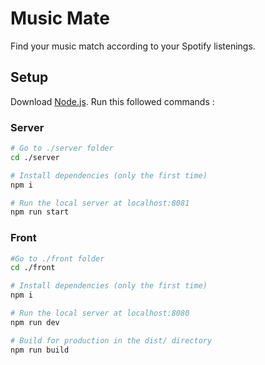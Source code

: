 # Music Mate

Find your music match according to your Spotify listenings.

## Setup

Download [Node.js](https://nodejs.org/en/download/).
Run this followed commands :

### Server

```bash
# Go to ./server folder
cd ./server

# Install dependencies (only the first time)
npm i

# Run the local server at localhost:8081
npm run start
```

### Front

```bash
#Go to ./front folder
cd ./front

# Install dependencies (only the first time)
npm i

# Run the local server at localhost:8080
npm run dev

# Build for production in the dist/ directory
npm run build
```

